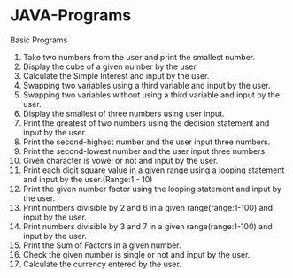 # JAVA-Programs
Basic Programs
1. Take two numbers from the user and print the smallest number.
2. Display the cube of a given number by the user.
3. Calculate the Simple Interest and input by the user.
4. Swapping two variables using a third variable and input by the user.
5. Swapping two variables without using a third variable and input by the user.
6. Display the smallest of three numbers using user input.
7. Print the greatest of two numbers using the decision statement and input by the user.
8. Print the second-highest number and the user input three numbers.
9. Print the second-lowest number and the user input three numbers.
10. Given character is vowel or not and input by the user.
11. Print each digit square value in a given range using a looping statement and input by the user.(Range:1 - 10)
12. Print the given number factor using the looping statement and input by the user.
13. Print numbers divisible by 2 and 6 in a given range(range:1-100) and input by the user.
14. Print numbers divisible by 3 and 7 in a given range(range:1-100) and input by the user.
15. Print the Sum of Factors in a given number.
16. Check the given number is single or not and input by the user.
17. Calculate the currency entered by the user.
